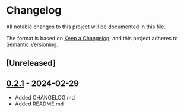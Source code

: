 # Changelog
All notable changes to this project will be documented in this file.

The format is based on [Keep a Changelog](https://keepachangelog.com/en/1.0.0/),
and this project adheres to [Semantic Versioning](https://semver.org/spec/v2.0.0.html).

## [Unreleased]

## [0.2.1](https://github.com/wravery/mapi-rs/compare/outlook-mapi-macros-v0.2.0...outlook-mapi-macros-v0.2.1) - 2024-02-29
- Added CHANGELOG.md
- Added README.md

